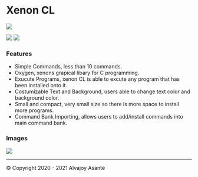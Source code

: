 # Xenon CL

![](https://i.imgur.com/rzbh2LC.png)

![](https://img.shields.io/badge/Release-BETA-green) ![](https://img.shields.io/github/issues/Overload02/Xenon-CL)

### Features

- Simple Commands, less than 10 commands.
- Oxygen, xenons grapical libary for C programming.
- Exucute Programs, xenon CL is able to excute any program that has been installed onto it.
- Costumizable Text and Background, users able to change text color and background color.
- Small and compact, very small size so there is more space to install more programs.
- Command Bank Importing, allows users to add/install commands into main command bank. 


### Images
![](https://www.cemetech.net/media/archives/screenshots/2020/04/1825_legacy-0-004020_7W1ImKT.gif)

------------


 &copy; Copyright 2020 - 2021 Alvajoy Asante
